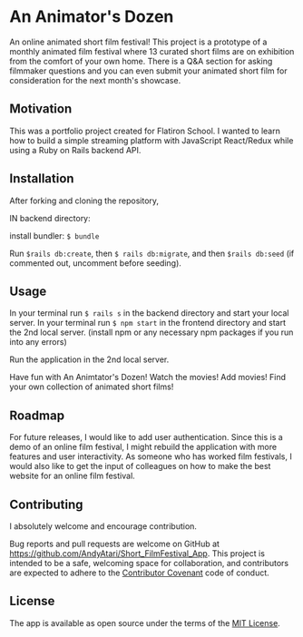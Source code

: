# An Animator's Dozen

An online animated short film festival! This project is a prototype of a monthly animated film festival where 13 curated short films are on exhibition from the comfort of your own home. There is a Q&A section for asking filmmaker questions and you can even submit your animated short film for consideration for the next month's showcase. 

## Motivation 

This was a portfolio project created for Flatiron School. I wanted to learn how to build a simple streaming platform with JavaScript React/Redux while using a Ruby on Rails backend API. 

## Installation

After forking and cloning the repository, 

IN backend directory:

install bundler: ```$ bundle```  

Run ```$rails db:create```, then ```$ rails db:migrate```, and then ```$rails db:seed``` (if commented out, uncomment before seeding). 


## Usage

In your terminal run ```$ rails s``` in the backend directory and start your local server.
In your terminal run ```$ npm start``` in the frontend directory and start the 2nd local server. (install npm or any necessary npm packages if you run into any errors)

Run the application in the 2nd local server. 

Have fun with An Animtator's Dozen! Watch the movies! Add movies! Find your own collection of animated short films!  


## Roadmap

For future releases, I would like to add user authentication. Since this is a demo of an online film festival, I might rebuild the application with more features and user interactivity. As someone who has worked film festivals, I would also like to get the input of colleagues on how to make the best website for an online film festival. 

## Contributing 

I absolutely welcome and encourage contribution. 

Bug reports and pull requests are welcome on GitHub at https://github.com/AndyAtari/Short_FilmFestival_App. This project is intended to be a safe, welcoming space for collaboration, and contributors are expected to adhere to the [Contributor Covenant](https://www.contributor-covenant.org/) code of conduct.

## License

The app is available as open source under the terms of the [MIT License](https://opensource.org/licenses/MIT).
